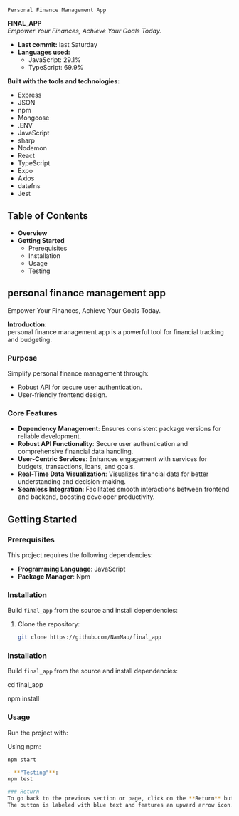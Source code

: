                                                                                 Personal Finance Management App

**FINAL_APP**  
*Empower Your Finances, Achieve Your Goals Today.*  

- **Last commit:** last Saturday  
- **Languages used:**
  - JavaScript: 29.1% 
  - TypeScript: 69.9%  

**Built with the tools and technologies:**  
- Express  
- JSON  
- npm  
- Mongoose  
- .ENV  
- JavaScript  
- sharp  
- Nodemon  
- React  
- TypeScript  
- Expo  
- Axios  
- datefns  
- Jest


## Table of Contents

- **Overview**
- **Getting Started**
  - Prerequisites
  - Installation
  - Usage
  - Testing
 
## personal finance management app
Empower Your Finances, Achieve Your Goals Today.

**Introduction**:  
personal finance management app is a powerful tool for financial tracking and budgeting.  

### Purpose  
Simplify personal finance management through:
- Robust API for secure user authentication.
- User-friendly frontend design.  

### Core Features  
- **Dependency Management**: Ensures consistent package versions for reliable development.  
- **Robust API Functionality**: Secure user authentication and comprehensive financial data handling.  
- **User-Centric Services**: Enhances engagement with services for budgets, transactions, loans, and goals.  
- **Real-Time Data Visualization**: Visualizes financial data for better understanding and decision-making.  
- **Seamless Integration**: Facilitates smooth interactions between frontend and backend, boosting developer productivity.

## Getting Started

### Prerequisites
This project requires the following dependencies:
- **Programming Language**: JavaScript
- **Package Manager**: Npm

### Installation
Build `final_app` from the source and install dependencies:

1. Clone the repository:
   ```bash
   git clone https://github.com/NamMau/final_app

### Installation
Build `final_app` from the source and install dependencies:

cd final_app

npm install

### Usage
Run the project with:

Using npm:
```bash
npm start

- **"Testing"**:
npm test

### Return
To go back to the previous section or page, click on the **Return** button.  
The button is labeled with blue text and features an upward arrow icon.  




